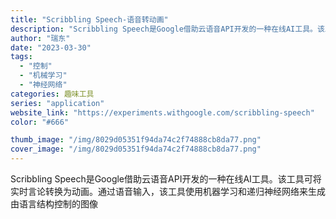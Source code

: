 ```yaml
---
title: "Scribbling Speech-语音转动画"
description: "Scribbling Speech是Google借助云语音API开发的一种在线AI工具。该工具可将实时言论转换为动画。通"
author: "瑞东"
date: "2023-03-30"
tags:
  - "控制"
  - "机械学习"
  - "神经网络"
categories: 趣味工具
series: "application"
website_link: "https://experiments.withgoogle.com/scribbling-speech"
color: "#666"

thumb_image: "/img/8029d05351f94da74c2f74888cb8da77.png"
cover_image: "/img/8029d05351f94da74c2f74888cb8da77.png"
---
```


Scribbling Speech是Google借助云语音API开发的一种在线AI工具。该工具可将实时言论转换为动画。通过语音输入，该工具使用机器学习和递归神经网络来生成由语言结构控制的图像